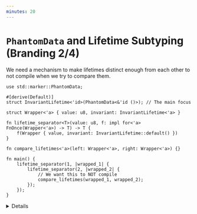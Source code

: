 ```yaml
---
minutes: 20
---
```


# `PhantomData` and Lifetime Subtyping (Branding 2/4)

We need a mechanism to make lifetimes distinct enough from each other to not
compile when we try to compare them.

<!-- dprint-ignore-start -->
```rust,editable
use std::marker::PhantomData;

#[derive(Default)]
struct InvariantLifetime<'id>(PhantomData<&'id ()>); // The main focus

struct Wrapper<'a> { value: u8, invariant: InvariantLifetime<'a> }

fn lifetime_separator<T>(value: u8, f: impl for<'a> FnOnce(Wrapper<'a>) -> T) -> T {
    f(Wrapper { value, invariant: InvariantLifetime::default() })
}

fn compare_lifetimes<'a>(left: Wrapper<'a>, right: Wrapper<'a>) {}

fn main() {
    lifetime_separator(1, |wrapped_1| {
        lifetime_separator(2, |wrapped_2| {
            // We want this to NOT compile
            compare_lifetimes(wrapped_1, wrapped_2);
        });
    });
}
```
<!-- dprint-ignore-end -->

<details>

<!-- TODO: Link back to PhantomData in the borrowck invariants chapter.
- We saw `PhantomData` back in the Borrow Checker Invariants chapter.
-->

- **Goal**: We want two lifetimes that the rust compiler cannot determine if one
  outlives the other.

  We are using `compare_lifetimes` as a compile-time check to see if the
  lifetimes are being subtyped.

- Note: This slide compiles, by the end of this slide it should only compile
  when `subtyped_lifetimes` is commented out.

- There are two important parts of this code:
  - The `impl for<'a>` bound on the closure passed to `lifetime_separator`.
  - The way lifetimes are used in the parameter for `PhantomData`.

- `for<'a> [trait bound]` is a way of introducing a new lifetime variable to a
  trait bound and asking that the trait bound be true for all instances of that
  new lifetime variable.

  This is analogous to a forall (Ɐ) quantifier in mathematics, or the way we
  introduce `<T>` as type variables, but only for lifetimes in trait bounds.

  What it also does is remove some ability of the compiler to make assumptions
  about that specific lifetime, as this `for<'a>` trait bound asks that the
  bound hold true for all possible lifetimes. This makes comparing that bound
  lifetime to other lifetimes slightly more difficult.

  This is a
  [**Higher-ranked trait bound**](https://doc.rust-lang.org/reference/subtyping.html?search=Hiher#r-subtype.higher-ranked).

- We already know `PhantomData`, which we can use to capture unused type or
  lifetime parameters to make them "used."

- Ask: What can we do with `PhantomData`?

  Expect mentions of the Typestate pattern, tying together the lifetimes of
  owned values.

- Ask: In other languages, what is subtyping?

  Expect mentions of Inheritance, being able to use a value of type `B` when a
  asked for a value of type `A` because `B` is a "subtype" of `A`.

- Rust does have Subtyping! But only for lifetimes.

  Ask: If one lifetime is a subtype of another lifetime, what might that mean?

  A lifetime is a "subtype" of another lifetime when it _outlives_ that other
  lifetime.

- The way that lifetimes captured by `PhantomData` behave depends not only on
  where the lifetime "comes from" but on how the reference is defined too.

  The reason this compiles is that the
  [**Variance**](https://doc.rust-lang.org/stable/reference/subtyping.html#r-subtyping.variance)
  of the lifetime captured by `InvariantLifetime` is too lenient.

  <!-- Note: We've been using "invariants" in this module in a specific way, but subtyping introduces _invariant_, _covariant_, and _contravariant_ as specific terms. -->

- Ask: How can we make it more restrictive?

  Expect or demonstrate: Making it `&'id mut ()` instead. This will not be
  enough!

  We need to use a
  [**Variance**](https://doc.rust-lang.org/stable/reference/subtyping.html#r-subtyping.variance)
  on lifetimes where subtyping cannot be inferred except on _identical
  lifetimes_. That is, the only subtype of `'a` the compiler can know is `'a`
  itself.

  Demonstrate: Move from `&'id ()` (covariant in lifetime and type),
  `&'id mut ()` (covariant in lifetime, invariant in type), `*mut &'id mut ()`
  (invariant in lifetime and type), and finally `*mut &'id ()` (invariant in
  lifetime but not type).

  Those last two should not compile, which means we've finally found candidates
  for how to bind lifetimes to `PhantomData` so they can't be compared to one
  another in this context.

- Wrap up: We've introduced ways to stop the compiler from deciding that
  lifetimes are "similar enough" by choosing a Variance for a lifetime captured
  in `PhantomData` that is restrictive enough to prevent this slide from
  compiling.

</details>
